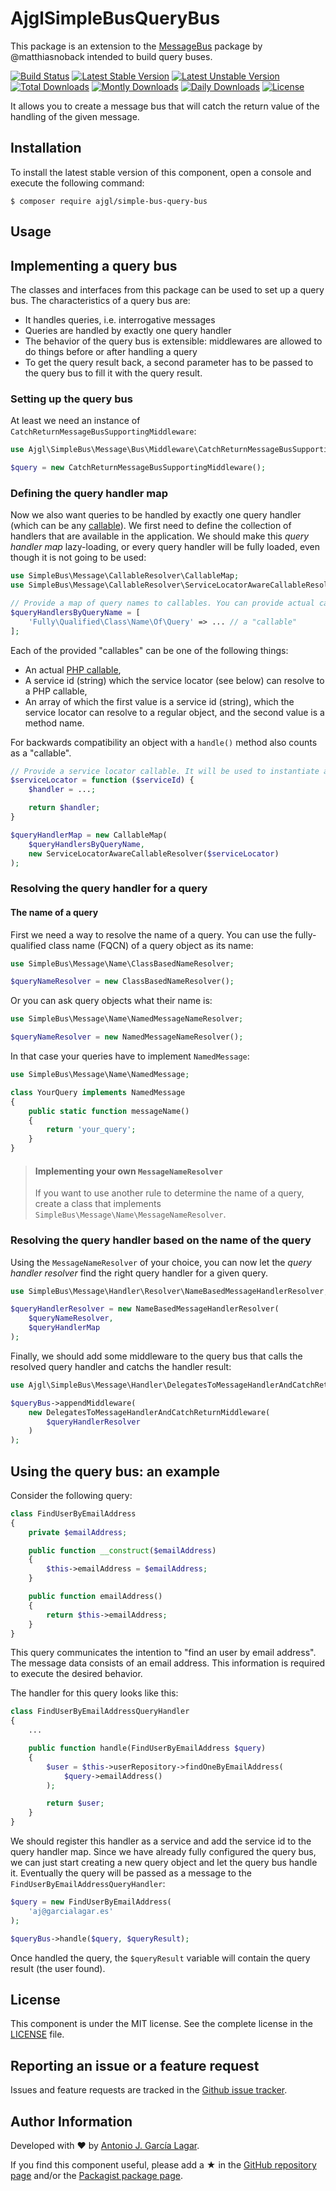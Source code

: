AjglSimpleBusQueryBus
=====================

This package is an extension to the [MessageBus] package by @matthiasnoback intended to build query buses.

[![Build Status](https://github.com/ajgarlag/AjglSimpleBusQueryBus/actions/workflows/tests.yaml/badge.svg?branch=master)](https://github.com/ajgarlag/AjglSimpleBusQueryBusr/actions/workflows/tests.yaml)
[![Latest Stable Version](https://poser.pugx.org/ajgl/simple-bus-query-bus/v/stable.png)](https://packagist.org/packages/ajgl/simple-bus-query-bus)
[![Latest Unstable Version](https://poser.pugx.org/ajgl/simple-bus-query-bus/v/unstable.png)](https://packagist.org/packages/ajgl/simple-bus-query-bus)
[![Total Downloads](https://poser.pugx.org/ajgl/simple-bus-query-bus/downloads.png)](https://packagist.org/packages/ajgl/simple-bus-query-bus)
[![Montly Downloads](https://poser.pugx.org/ajgl/simple-bus-query-bus/d/monthly.png)](https://packagist.org/packages/ajgl/simple-bus-query-bus)
[![Daily Downloads](https://poser.pugx.org/ajgl/simple-bus-query-bus/d/daily.png)](https://packagist.org/packages/ajgl/simple-bus-query-bus)
[![License](https://poser.pugx.org/ajgl/simple-bus-query-bus/license.png)](https://packagist.org/packages/ajgl/simple-bus-query-bus)

It allows you to create a message bus that will catch the return value of the handling of the given message.


Installation
------------

To install the latest stable version of this component, open a console and execute the following command:
```
$ composer require ajgl/simple-bus-query-bus
```


Usage
-----

## Implementing a query bus

The classes and interfaces from this package can be used to set up a query bus. The characteristics of a query bus are:

* It handles queries, i.e. interrogative messages
* Queries are handled by exactly one query handler
* The behavior of the query bus is extensible: middlewares are allowed to do things before or after handling a query
* To get the query result back, a second parameter has to be passed to the query bus to fill it with the query result.

### Setting up the query bus

At least we need an instance of `CatchReturnMessageBusSupportingMiddleware`:

```php
use Ajgl\SimpleBus\Message\Bus\Middleware\CatchReturnMessageBusSupportingMiddleware;

$query = new CatchReturnMessageBusSupportingMiddleware();
```

### Defining the query handler map

Now we also want queries to be handled by exactly one query handler (which can be any [callable](http://php.net/manual/en/language.types.callable.php)). We first need to define the collection of
handlers that are available in the application. We should make this *query handler map* lazy-loading, or every
query handler will be fully loaded, even though it is not going to be used:

```php
use SimpleBus\Message\CallableResolver\CallableMap;
use SimpleBus\Message\CallableResolver\ServiceLocatorAwareCallableResolver;

// Provide a map of query names to callables. You can provide actual callables, or lazy-loading ones.
$queryHandlersByQueryName = [
    'Fully\Qualified\Class\Name\Of\Query' => ... // a "callable"
];
```

Each of the provided "callables" can be one of the following things:

- An actual [PHP callable](http://php.net/manual/en/language.types.callable.php),
- A service id (string) which the service locator (see below) can resolve to a PHP callable,
- An array of which the first value is a service id (string), which the service locator can resolve to a regular object, and the second value is a method name.

For backwards compatibility an object with a `handle()` method also counts as a "callable".

```php
// Provide a service locator callable. It will be used to instantiate a handler service whenever requested.
$serviceLocator = function ($serviceId) {
    $handler = ...;

    return $handler;
}

$queryHandlerMap = new CallableMap(
    $queryHandlersByQueryName,
    new ServiceLocatorAwareCallableResolver($serviceLocator)
);
```

### Resolving the query handler for a query

#### The name of a query

First we need a way to resolve the name of a query. You can use the fully-qualified class name (FQCN) of a
query object as its name:

```php
use SimpleBus\Message\Name\ClassBasedNameResolver;

$queryNameResolver = new ClassBasedNameResolver();
```

Or you can ask query objects what their name is:

```php
use SimpleBus\Message\Name\NamedMessageNameResolver;

$queryNameResolver = new NamedMessageNameResolver();
```

In that case your queries have to implement `NamedMessage`:

```php
use SimpleBus\Message\Name\NamedMessage;

class YourQuery implements NamedMessage
{
    public static function messageName()
    {
        return 'your_query';
    }
}
```

> #### Implementing your own `MessageNameResolver`
>
> If you want to use another rule to determine the name of a query, create a class that implements
> `SimpleBus\Message\Name\MessageNameResolver`.

### Resolving the query handler based on the name of the query

Using the `MessageNameResolver` of your choice, you can now let the *query handler resolver* find the right query
handler for a given query.

```php
use SimpleBus\Message\Handler\Resolver\NameBasedMessageHandlerResolver;

$queryHandlerResolver = new NameBasedMessageHandlerResolver(
    $queryNameResolver,
    $queryHandlerMap
);
```

Finally, we should add some middleware to the query bus that calls the resolved query handler and catchs the handler result:

```php
use Ajgl\SimpleBus\Message\Handler\DelegatesToMessageHandlerAndCatchReturnMiddleware;

$queryBus->appendMiddleware(
    new DelegatesToMessageHandlerAndCatchReturnMiddleware(
        $queryHandlerResolver
    )
);
```

## Using the query bus: an example

Consider the following query:

```php
class FindUserByEmailAddress
{
    private $emailAddress;

    public function __construct($emailAddress)
    {
        $this->emailAddress = $emailAddress;
    }

    public function emailAddress()
    {
        return $this->emailAddress;
    }
}
```

This query communicates the intention to "find an user by email address". The message data consists of an email address. This information is required to execute the desired behavior.

The handler for this query looks like this:

```php
class FindUserByEmailAddressQueryHandler
{
    ...

    public function handle(FindUserByEmailAddress $query)
    {
        $user = $this->userRepository->findOneByEmailAddress(
            $query->emailAddress()
        );

        return $user;
    }
}
```

We should register this handler as a service and add the service id to the query handler map.
Since we have already fully configured the query bus, we can just start creating a new query object and let the
query bus handle it. Eventually the query will be passed as a message to the `FindUserByEmailAddressQueryHandler`:

```php
$query = new FindUserByEmailAddress(
    'aj@garcialagar.es'
);

$queryBus->handle($query, $queryResult);
```

Once handled the query, the `$queryResult` variable will contain the query result (the user found).


License
-------

This component is under the MIT license. See the complete license in the [LICENSE] file.


Reporting an issue or a feature request
---------------------------------------

Issues and feature requests are tracked in the [Github issue tracker].


Author Information
------------------

Developed with ♥ by [Antonio J. García Lagar].

If you find this component useful, please add a ★ in the [GitHub repository page] and/or the [Packagist package page].

[MessageBus]: http://simplebus.github.io/MessageBus
[LICENSE]: LICENSE
[Github issue tracker]: https://github.com/ajgarlag/AjglSimpleBusQueryBus/issues
[Antonio J. García Lagar]: http://aj.garcialagar.es
[GitHub repository page]: https://github.com/ajgarlag/AjglSimpleBusQueryBus
[Packagist package page]: https://packagist.org/packages/ajgl/simple-bus-query-bus
